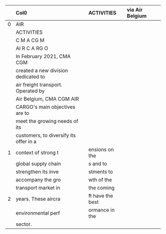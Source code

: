 |    | Col0                                   | ACTIVITIES       | via Air Belgium   |
|---:|:---------------------------------------|:-----------------|:------------------|
|  0 | AIR                                    |                  |                   |
|    | ACTIVITIES                             |                  |                   |
|    | C M A CG M                             |                  |                   |
|    | AI R C A RG O                          |                  |                   |
|    | In February 2021, CMA CGM              |                  |                   |
|    | created a new division dedicated to    |                  |                   |
|    | air freight transport. Operated by     |                  |                   |
|    | Air Belgium, CMA CGM AIR               |                  |                   |
|    | CARGO's main objectives are to         |                  |                   |
|    | meet the growing needs of its          |                  |                   |
|    | customers, to diversify its offer in a |                  |                   |
|  1 | context of strong t                    | ensions on the   |                   |
|    | global supply chain                    | s and to         |                   |
|    | strengthen its inve                    | stments to       |                   |
|    | accompany the gro                      | wth of the       |                   |
|    | transport market in                    | the coming       |                   |
|  2 | years. These aircra                    | ft have the best |                   |
|    | environmental perf                     | ormance in the   |                   |
|    | sector.                                |                  |                   |